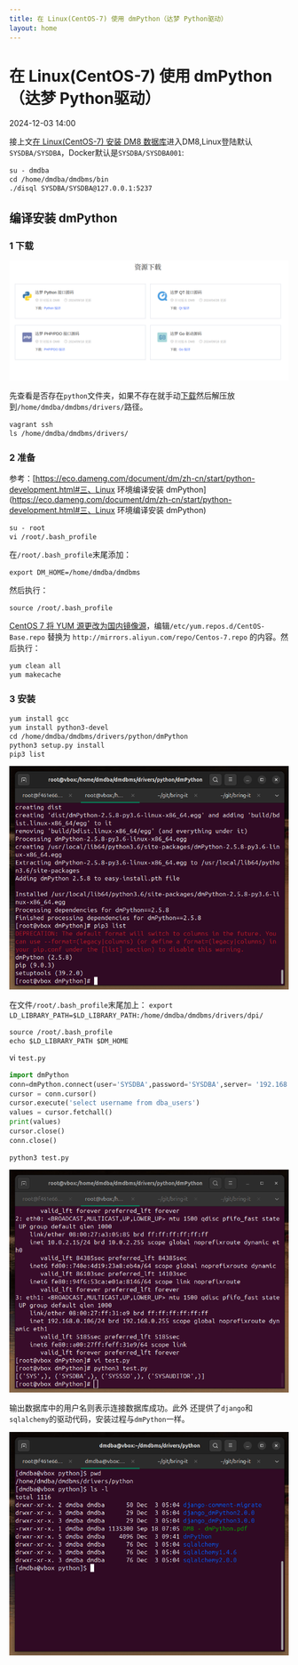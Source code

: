 ```yaml
---
title: 在 Linux(CentOS-7) 使用 dmPython（达梦 Python驱动）
layout: home
---
```


# 在 Linux(CentOS-7) 使用 dmPython（达梦 Python驱动）

2024-12-03 14:00


接上文[在 Linux(CentOS-7) 安装 DM8 数据库](2024-12-02-install-DM8-Linux)进入DM8,Linux登陆默认 `SYSDBA/SYSDBA`，Docker默认是`SYSDBA/SYSDBA001`:

```shell
su - dmdba
cd /home/dmdba/dmdbms/bin
./disql SYSDBA/SYSDBA@127.0.0.1:5237
```

## 编译安装 dmPython

### 1 下载

![1](assets/images/2024-12-03/1.png)

先查看是否存在`python`文件夹，如果不存在就手动[下载](https://eco.dameng.com/download/)然后解压放到`/home/dmdba/dmdbms/drivers/`路径。
```shell
vagrant ssh
ls /home/dmdba/dmdbms/drivers/
```

### 2 准备

参考：[https://eco.dameng.com/document/dm/zh-cn/start/python-development.html#三、Linux 环境编译安装 dmPython](https://eco.dameng.com/document/dm/zh-cn/start/python-development.html#三、Linux 环境编译安装 dmPython)

```shell
su - root
vi /root/.bash_profile
```

在`/root/.bash_profile`末尾添加：

```
export DM_HOME=/home/dmdba/dmdbms
```
然后执行：

```shell
source /root/.bash_profile
```
[CentOS 7 将 YUM 源更改为国内镜像源](https://blog.csdn.net/jsyzliuyu/article/details/142985996)，编辑`/etc/yum.repos.d/CentOS-Base.repo` 替换为 `http://mirrors.aliyun.com/repo/Centos-7.repo` 的内容。然后执行：

```shell
yum clean all
yum makecache
```
### 3 安装

```shell
yum install gcc
yum install python3-devel
cd /home/dmdba/dmdbms/drivers/python/dmPython
python3 setup.py install
pip3 list
```
![2](assets/images/2024-12-03/2.png)

在文件`/root/.bash_profile`末尾加上：
`export LD_LIBRARY_PATH=$LD_LIBRARY_PATH:/home/dmdba/dmdbms/drivers/dpi/`

```shell
source /root/.bash_profile
echo $LD_LIBRARY_PATH $DM_HOME
```

vi `test.py`

```python
import dmPython
conn=dmPython.connect(user='SYSDBA',password='SYSDBA',server= '192.168.0.106',port=5237)
cursor = conn.cursor()
cursor.execute('select username from dba_users')
values = cursor.fetchall()
print(values)
cursor.close()
conn.close()
```

```shell
python3 test.py
```

![3](assets/images/2024-12-03/3.png)

输出数据库中的用户名则表示连接数据库成功。此外
还提供了`django`和`sqlalchemy`的驱动代码，安装过程与`dmPython`一样。

![4](assets/images/2024-12-03/4.png)
